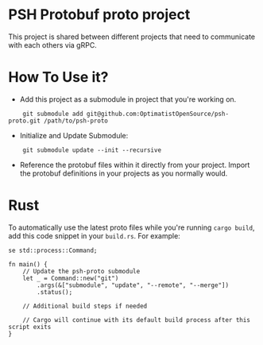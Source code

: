 PSH Protobuf proto project
=========================

This project is shared between different projects that need to communicate with each others via gRPC.

How To Use it?
==============

- Add this project as a submodule in project that you're working on.

```
    git submodule add git@github.com:OptimatistOpenSource/psh-proto.git /path/to/psh-proto
```

- Initialize and Update Submodule:
```
    git submodule update --init --recursive
```

- Reference the protobuf files within it directly from your project. Import the protobuf definitions in your projects as you normally would. 

Rust
====

To automatically use the latest proto files while you're running `cargo build`, add this code snippet in your `build.rs`. For example:

```
se std::process::Command;

fn main() {
    // Update the psh-proto submodule
    let _ = Command::new("git")
        .args(&["submodule", "update", "--remote", "--merge"])
        .status();

    // Additional build steps if needed

    // Cargo will continue with its default build process after this script exits
}
```
